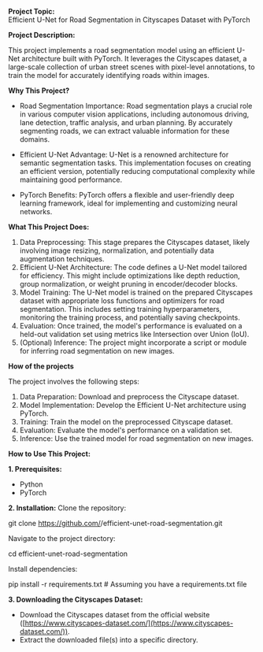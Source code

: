 
**Project Topic:**   
 Efficient U-Net for Road Segmentation in Cityscapes Dataset with PyTorch

**Project Description:**

This project implements a road segmentation model using an efficient U-Net architecture built with PyTorch. It leverages the Cityscapes dataset, a large-scale collection of urban street scenes with pixel-level annotations, to train the model for accurately identifying roads within images.

**Why This Project?**

* Road Segmentation Importance: Road segmentation plays a crucial role in various computer vision applications, including autonomous driving, lane detection, traffic analysis, and urban planning. By accurately segmenting roads, we can extract valuable information for these domains.

* Efficient U-Net Advantage: U-Net is a renowned architecture for semantic segmentation tasks. This implementation focuses on creating an efficient version, potentially reducing computational complexity while maintaining good performance.

* PyTorch Benefits: PyTorch offers a flexible and user-friendly deep learning framework, ideal for implementing and customizing neural networks.

**What This Project Does:**
1. Data Preprocessing: This stage prepares the Cityscapes dataset, likely involving image resizing, normalization, and potentially data augmentation techniques.
2. Efficient U-Net Architecture: The code defines a U-Net model tailored for efficiency. This might include optimizations like depth reduction, group normalization, or weight pruning in encoder/decoder blocks.
3. Model Training: The U-Net model is trained on the prepared Cityscapes dataset with appropriate loss functions and optimizers for road segmentation. This includes setting training hyperparameters, monitoring the training process, and potentially saving checkpoints.
4. Evaluation: Once trained, the model's performance is evaluated on a held-out validation set using metrics like Intersection over Union (IoU).
5. (Optional) Inference: The project might incorporate a script or module for inferring road segmentation on new images.

**How of the projects**

The project involves the following steps:
1. Data Preparation: Download and preprocess the Cityscape dataset.
2. Model Implementation: Develop the Efficient U-Net architecture using PyTorch.
3. Training: Train the model on the preprocessed Cityscape dataset.
4. Evaluation: Evaluate the model's performance on a validation set.
5. Inference: Use the trained model for road segmentation on new images.

**How to Use This Project:**

**1. Prerequisites:**
* Python 
* PyTorch 

**2. Installation:**
Clone the repository:

git clone https://github.com/<your-username>/efficient-unet-road-segmentation.git

Navigate to the project directory:

cd efficient-unet-road-segmentation

Install dependencies:

pip install -r requirements.txt  # Assuming you have a requirements.txt file

**3. Downloading the Cityscapes Dataset:**
* Download the Cityscapes dataset from the official website ([https://www.cityscapes-dataset.com/](https://www.cityscapes-dataset.com/)).
* Extract the downloaded file(s) into a specific directory.
